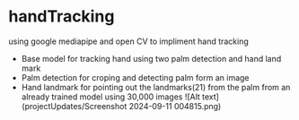 # handTracking

using google mediapipe and open CV to impliment hand tracking

- Base model for tracking hand using two palm detection and hand land mark
- Palm detection for croping and detecting palm form an image
- Hand landmark for pointing out the landmarks(21) from the palm from an already trained model using 30,000 images
![Alt text](projectUpdates/Screenshot 2024-09-11 004815.png)
